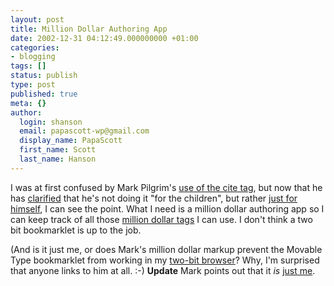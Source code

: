 ```yaml
---
layout: post
title: Million Dollar Authoring App
date: 2002-12-31 04:12:49.000000000 +01:00
categories:
- blogging
tags: []
status: publish
type: post
published: true
meta: {}
author:
  login: shanson
  email: papascott-wp@gmail.com
  display_name: PapaScott
  first_name: Scott
  last_name: Hanson
---
```

<p>I was at first confused by Mark Pilgrim's <a title="Pushing the envelope [dive into mark]" href="http://diveintomark.org/archives/2002/12/27.html#pushing_the_envelope">use of the cite tag</a>, but now that he has <a title="Million dollar markup [dive into mark]" href="http://diveintomark.org/archives/2002/12/29.html#million_dollar_markup">clarified</a> that he's not doing it "for the children", but rather <a title="Tag soup of a new generation [dive into mark]" href="http://diveintomark.org/archives/2002/12/30.html#the_tag_soup_of_a_new_generation">just for himself</a>, I can see the point. What I need is a million dollar authoring app so I can keep track of all those <a title="Couchblog: (X)HTML Attributes used!" href="http://www.couchblog.de/couchblog/archives/2002/12/xhtml_attributes_used.php">million dollar tags</a> I can use. I don't think a two bit bookmarklet is up to the job.</p>
<p>(And is it just me, or does Mark's million dollar markup prevent the Movable Type bookmarklet from working in my <a title="Mozilla" href="http://www.mozilla.org/">two-bit browser</a>? Why, I'm surprised that anyone links to him at all. :-) <b>Update</b> Mark points out that it <em>is</em> <a href="/2002/12/31/2056.php#comments">just me</a>.</p>

